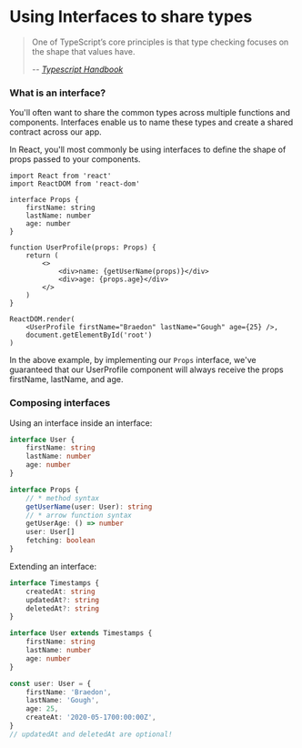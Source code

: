# Using Interfaces to share types

> One of TypeScript’s core principles is that type checking focuses on the shape that values have.
>
> -- <cite><a href="https://www.typescriptlang.org/docs/handbook/interfaces.html">Typescript Handbook</a></cite>

### What is an interface?

You'll often want to share the common types across multiple functions and components. Interfaces enable us to name these types and create a shared contract across our app.

In React, you'll most commonly be using interfaces to define the shape of props passed to your components.

```tsx
import React from 'react'
import ReactDOM from 'react-dom'

interface Props {
    firstName: string
    lastName: number
    age: number
}

function UserProfile(props: Props) {
    return (
        <>
            <div>name: {getUserName(props)}</div>
            <div>age: {props.age}</div>
        </>
    )
}

ReactDOM.render(
    <UserProfile firstName="Braedon" lastName="Gough" age={25} />,
    document.getElementById('root')
)
```

In the above example, by implementing our `Props` interface, we've guaranteed that our UserProfile component will always receive the props firstName, lastName, and age.

### Composing interfaces

Using an interface inside an interface:

```ts
interface User {
    firstName: string
    lastName: number
    age: number
}

interface Props {
    // * method syntax
    getUserName(user: User): string
    // * arrow function syntax
    getUserAge: () => number
    user: User[]
    fetching: boolean
}
```

Extending an interface:

```ts
interface Timestamps {
    createdAt: string
    updatedAt?: string
    deletedAt?: string
}

interface User extends Timestamps {
    firstName: string
    lastName: number
    age: number
}

const user: User = {
    firstName: 'Braedon',
    lastName: 'Gough',
    age: 25,
    createAt: '2020-05-1700:00:00Z',
}
// updatedAt and deletedAt are optional!
```
